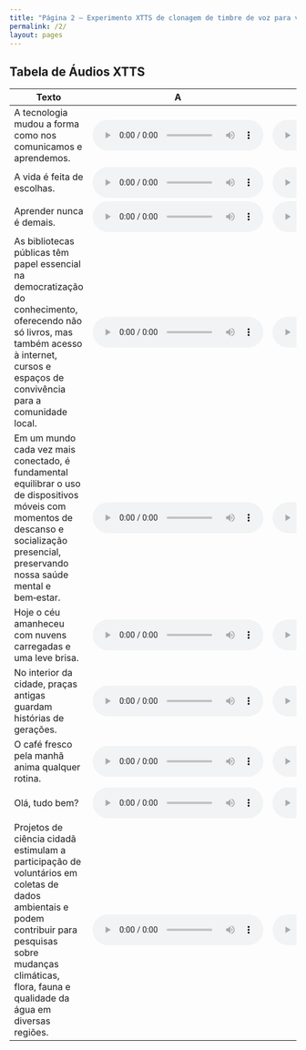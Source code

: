 ```yaml
---
title: "Página 2 – Experimento XTTS de clonagem de timbre de voz para ver se há clonagem de sotaque também"
permalink: /2/
layout: pages
---
```


<style>
  .wrapper,
  .markdown-body, .inner, #main_content {
    max-width: 90% !important;
    padding: 1rem 2rem !important;
  }

</style>

## Tabela de Áudios XTTS

| Texto                                                                                                                                                                                                                                                | A                                                            | B                                                            | C                                                            |
| ---------------------------------------------------------------------------------------------------------------------------------------------------------------------------------------------------------------------------------------------------- | ------------------------------------------------------------ | ------------------------------------------------------------ | ------------------------------------------------------------ |
| A tecnologia mudou a forma como nos comunicamos e aprendemos.                                                                                                                                                                                         | <audio controls src="\audios\Experimento Timbre\output\XTTS_A1.wav"></audio> | <audio controls src="\audios\Experimento Timbre\output\XTTS_B1.wav"></audio> | <audio controls src="\audios\Experimento Timbre\output\XTTS_C1.wav"></audio> |
| A vida é feita de escolhas.                                                                                                                                                                                                                           | <audio controls src="\audios\Experimento Timbre\output\XTTS_A2.wav"></audio> | <audio controls src="\audios\Experimento Timbre\output\XTTS_B2.wav"></audio> | <audio controls src="\audios\Experimento Timbre\output\XTTS_C2.wav"></audio> |
| Aprender nunca é demais.                                                                                                                                                                                                                              | <audio controls src="\audios\Experimento Timbre\output\XTTS_A3.wav"></audio> | <audio controls src="\audios\Experimento Timbre\output\XTTS_B3.wav"></audio> | <audio controls src="\audios\Experimento Timbre\output\XTTS_C3.wav"></audio> |
| As bibliotecas públicas têm papel essencial na democratização do conhecimento, oferecendo não só livros, mas também acesso à internet, cursos e espaços de convivência para a comunidade local.                                                      | <audio controls src="\audios\Experimento Timbre\output\XTTS_A4.wav"></audio> | <audio controls src="\audios\Experimento Timbre\output\XTTS_B4.wav"></audio> | <audio controls src="\audios\Experimento Timbre\output\XTTS_C4.wav"></audio> |
| Em um mundo cada vez mais conectado, é fundamental equilibrar o uso de dispositivos móveis com momentos de descanso e socialização presencial, preservando nossa saúde mental e bem‑estar.                                                           | <audio controls src="\audios\Experimento Timbre\output\XTTS_A5.wav"></audio> | <audio controls src="\audios\Experimento Timbre\output\XTTS_B5.wav"></audio> | <audio controls src="\audios\Experimento Timbre\output\XTTS_C5.wav"></audio> |
| Hoje o céu amanheceu com nuvens carregadas e uma leve brisa.                                                                                                                                                                                          | <audio controls src="\audios\Experimento Timbre\output\XTTS_A6.wav"></audio> | <audio controls src="\audios\Experimento Timbre\output\XTTS_B6.wav"></audio> | <audio controls src="\audios\Experimento Timbre\output\XTTS_C6.wav"></audio> |
| No interior da cidade, praças antigas guardam histórias de gerações.                                                                                                                                                                                  | <audio controls src="\audios\Experimento Timbre\output\XTTS_A7.wav"></audio> | <audio controls src="\audios\Experimento Timbre\output\XTTS_B7.wav"></audio> | <audio controls src="\audios\Experimento Timbre\output\XTTS_C7.wav"></audio> |
| O café fresco pela manhã anima qualquer rotina.                                                                                                                                                                                                       | <audio controls src="\audios\Experimento Timbre\output\XTTS_A8.wav"></audio> | <audio controls src="\audios\Experimento Timbre\output\XTTS_B8.wav"></audio> | <audio controls src="\audios\Experimento Timbre\output\XTTS_C8.wav"></audio> |
| Olá, tudo bem?                                                                                                                                                                                                                                        | <audio controls src="\audios\Experimento Timbre\output\XTTS_A9.wav"></audio> | <audio controls src="\audios\Experimento Timbre\output\XTTS_B9.wav"></audio> | <audio controls src="\audios\Experimento Timbre\output\XTTS_C9.wav"></audio> |
| Projetos de ciência cidadã estimulam a participação de voluntários em coletas de dados ambientais e podem contribuir para pesquisas sobre mudanças climáticas, flora, fauna e qualidade da água em diversas regiões.                                 | <audio controls src="\audios\Experimento Timbre\output\XTTS_A10.wav"></audio> | <audio controls src="\audios\Experimento Timbre\output\XTTS_B10.wav"></audio> | <audio controls src="\audios\Experimento Timbre\output\XTTS_C10.wav"></audio> |
